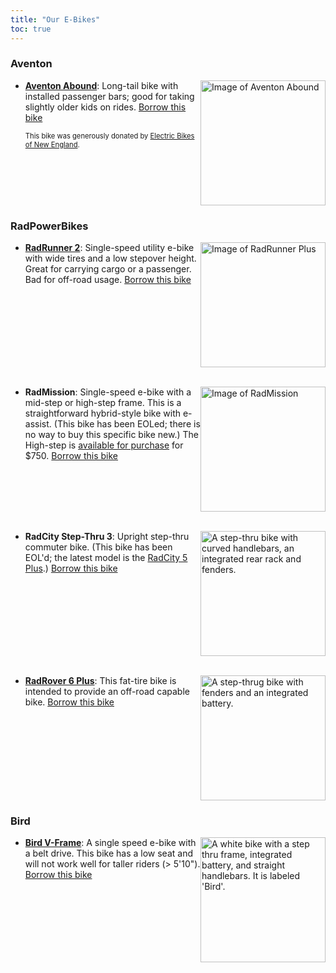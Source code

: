 ```yaml
---
title: "Our E-Bikes"
toc: true
---
```


### Aventon

* <img src="/ebikes/abound.jpg" width=200 alt="Image of Aventon Abound" style="float: right"/>
  
  **[Aventon Abound](https://www.aventon.com/products/abound-ebike)**: Long-tail bike with installed passenger bars; good for taking slightly older kids on rides. [Borrow this bike](https://docs.google.com/forms/d/e/1FAIpQLSe0Qj86MtCJm0T9w3RhqHQfDc6EEZ5kHJZDi0nMpL_0Wvt3-g/viewform?usp=pp_url&entry.504891430=Aventon+Abound:+Long+tail+cargo+bike.) 


  <span style="font-size:.8em">This bike was generously donated by <a href="https://www.ebikesofne.com/">Electric Bikes of New England</a>.</span><br style="clear:both" />

### RadPowerBikes

* <img src="/ebikes/US-RadRunner2-Green-Right-View_1200x.png" width=200 alt="Image of RadRunner Plus" style="float: right" />

  **[RadRunner 2](https://www.radpowerbikes.com/collections/electric-bikes/products/radrunner-electric-utility-bike)**: Single-speed utility e-bike with wide tires and a low stepover height. Great for carrying cargo or a passenger. Bad for off-road usage. [Borrow this bike](https://docs.google.com/forms/d/e/1FAIpQLSe0Qj86MtCJm0T9w3RhqHQfDc6EEZ5kHJZDi0nMpL_0Wvt3-g/viewform?usp=pp_url&entry.504891430=RadRunner+2:+Utility+E-bike)
  <div style="clear: both; margin-bottom: 5px;">&nbsp;</div>


* <img src="/ebikes/MissionMS_white_side_700x.png" width=200 alt="Image of RadMission" style="float: right" />

  **RadMission**: Single-speed e-bike with a mid-step or high-step frame. This is a straightforward hybrid-style bike with e-assist. (This bike has been EOLed; there is no way to buy this specific bike new.) The High-step is [available for purchase](/try-then-buy/radmission/) for $750. [Borrow this bike](https://docs.google.com/forms/d/e/1FAIpQLSe0Qj86MtCJm0T9w3RhqHQfDc6EEZ5kHJZDi0nMpL_0Wvt3-g/viewform?usp=pp_url&entry.504891430=RadMission:+Lightweight+hybrid-style+bike)

  <div style="clear: both; margin-bottom: 5px;">&nbsp;</div>

* <img src="/ebikes/radcity.jpg" width=200 alt="A step-thru bike with curved handlebars, an integrated rear rack and fenders." style="float: right" />

  **RadCity Step-Thru 3**: Upright step-thru commuter bike. (This bike has been EOL'd; the latest model is the [RadCity 5 Plus](https://www.radpowerbikes.com/products/radcity-plus-electric-commuter-bike).) [Borrow this bike](https://docs.google.com/forms/d/e/1FAIpQLSe0Qj86MtCJm0T9w3RhqHQfDc6EEZ5kHJZDi0nMpL_0Wvt3-g/viewform?usp=pp_url&entry.504891430=RadCity+Step-Thru+3:+Upright+commuting+bike)
  <div style="clear: both; margin-bottom: 5px;">&nbsp;</div>


* <img src="/ebikes/Rover6STPlus_white_side.png" width="200" alt="A step-thrug bike with fenders and an integrated battery." style="float: right" />

  **[RadRover 6 Plus](https://www.radpowerbikes.com/collections/electric-bikes/products/radrover-plus-electric-fat-tire-bike?variant=39336003829856)**: This fat-tire bike is intended to provide an off-road capable bike. [Borrow this bike](https://docs.google.com/forms/d/e/1FAIpQLSe0Qj86MtCJm0T9w3RhqHQfDc6EEZ5kHJZDi0nMpL_0Wvt3-g/viewform?usp=pp_url&entry.504891430=RadRover+6%2B:+Off-road+capable+fat-tire+bike)
  <br style="clear: both; margin-bottom: 5px;" />


### Bird

* <img src="/ebikes/birdvframe.jpg" width="200px" alt="A white bike with a step thru frame, integrated battery, and straight handlebars. It is labeled 'Bird'." style="float: right" />
  
  **[Bird V-Frame](https://shop.bird.co/products/e-bikes-v-frame-glacier-white)**: A single speed e-bike with a belt drive. This bike has a low seat and will not work well for taller riders (> 5'10"). [Borrow this bike](https://docs.google.com/forms/d/e/1FAIpQLSe0Qj86MtCJm0T9w3RhqHQfDc6EEZ5kHJZDi0nMpL_0Wvt3-g/viewform?usp=pp_url&entry.504891430=Bird+V-Frame:+Lightweight+hybrid-style+belt-drive+bike)

